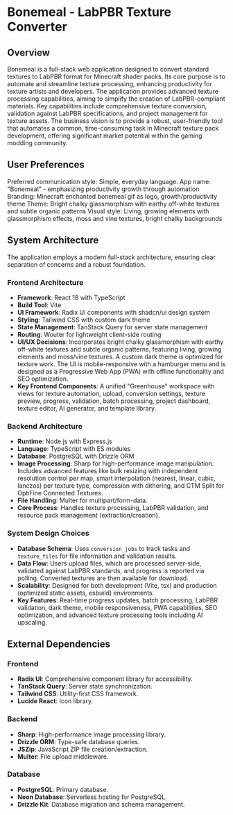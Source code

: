 # Bonemeal - LabPBR Texture Converter

## Overview
Bonemeal is a full-stack web application designed to convert standard textures to LabPBR format for Minecraft shader packs. Its core purpose is to automate and streamline texture processing, enhancing productivity for texture artists and developers. The application provides advanced texture processing capabilities, aiming to simplify the creation of LabPBR-compliant materials. Key capabilities include comprehensive texture conversion, validation against LabPBR specifications, and project management for texture assets. The business vision is to provide a robust, user-friendly tool that automates a common, time-consuming task in Minecraft texture pack development, offering significant market potential within the gaming modding community.

## User Preferences
Preferred communication style: Simple, everyday language.
App name: "Bonemeal" - emphasizing productivity growth through automation
Branding: Minecraft enchanted bonemeal gif as logo, growth/productivity theme
Theme: Bright chalky glassmorphism with earthy off-white textures and subtle organic patterns
Visual style: Living, growing elements with glassmorphism effects, moss and vine textures, bright chalky backgrounds

## System Architecture

The application employs a modern full-stack architecture, ensuring clear separation of concerns and a robust foundation.

### Frontend Architecture
- **Framework**: React 18 with TypeScript
- **Build Tool**: Vite
- **UI Framework**: Radix UI components with shadcn/ui design system
- **Styling**: Tailwind CSS with custom dark theme
- **State Management**: TanStack Query for server state management
- **Routing**: Wouter for lightweight client-side routing
- **UI/UX Decisions**: Incorporates bright chalky glassmorphism with earthy off-white textures and subtle organic patterns, featuring living, growing elements and moss/vine textures. A custom dark theme is optimized for texture work. The UI is mobile-responsive with a hamburger menu and is designed as a Progressive Web App (PWA) with offline functionality and SEO optimization.
- **Key Frontend Components**: A unified "Greenhouse" workspace with views for texture automation, upload, conversion settings, texture preview, progress, validation, batch processing, project dashboard, texture editor, AI generator, and template library.

### Backend Architecture
- **Runtime**: Node.js with Express.js
- **Language**: TypeScript with ES modules
- **Database**: PostgreSQL with Drizzle ORM
- **Image Processing**: Sharp for high-performance image manipulation. Includes advanced features like bulk resizing with independent resolution control per map, smart interpolation (nearest, linear, cubic, lanczos) per texture type, compression with dithering, and CTM Split for OptiFine Connected Textures.
- **File Handling**: Multer for multipart/form-data.
- **Core Process**: Handles texture processing, LabPBR validation, and resource pack management (extraction/creation).

### System Design Choices
- **Database Schema**: Uses `conversion_jobs` to track tasks and `texture_files` for file information and validation results.
- **Data Flow**: Users upload files, which are processed server-side, validated against LabPBR standards, and progress is reported via polling. Converted textures are then available for download.
- **Scalability**: Designed for both development (Vite, tsx) and production (optimized static assets, esbuild) environments.
- **Key Features**: Real-time progress updates, batch processing, LabPBR validation, dark theme, mobile responsiveness, PWA capabilities, SEO optimization, and advanced texture processing tools including AI upscaling.

## External Dependencies

### Frontend
- **Radix UI**: Comprehensive component library for accessibility.
- **TanStack Query**: Server state synchronization.
- **Tailwind CSS**: Utility-first CSS framework.
- **Lucide React**: Icon library.

### Backend
- **Sharp**: High-performance image processing library.
- **Drizzle ORM**: Type-safe database queries.
- **JSZip**: JavaScript ZIP file creation/extraction.
- **Multer**: File upload middleware.

### Database
- **PostgreSQL**: Primary database.
- **Neon Database**: Serverless hosting for PostgreSQL.
- **Drizzle Kit**: Database migration and schema management.